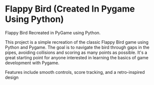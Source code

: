 # Flappy Bird (Created In Pygame Using Python)
Flappy Bird Recreated in PyGame using Python. 


This project is a simple recreation of the classic Flappy Bird game using Python and Pygame. The goal is to navigate the bird through gaps in the pipes, avoiding collisions and scoring as many points as possible. It's a great starting point for anyone interested in learning the basics of game development with Pygame.

Features include smooth controls, score tracking, and a retro-inspired design
